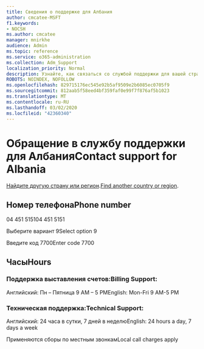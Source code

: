 ```yaml
---
title: Сведения о поддержке для Албания
author: cmcatee-MSFT
f1.keywords:
- NOCSH
ms.author: cmcatee
manager: mnirkhe
audience: Admin
ms.topic: reference
ms.service: o365-administration
ms.collection: Adm_Support
localization_priority: Normal
description: Узнайте, как связаться со службой поддержки для вашей страны или региона.
ROBOTS: NOINDEX, NOFOLLOW
ms.openlocfilehash: 829715176ec545e92b5af9509e2b6085ec0705f9
ms.sourcegitcommit: 812aab5f58eed4bf359faf0e99f7f876af5b1023
ms.translationtype: MT
ms.contentlocale: ru-RU
ms.lasthandoff: 03/02/2020
ms.locfileid: "42360340"
---
```

# <a name="contact-support-for-albania"></a><span data-ttu-id="3decd-103">Обращение в службу поддержки для Албания</span><span class="sxs-lookup"><span data-stu-id="3decd-103">Contact support for Albania</span></span>

<span data-ttu-id="3decd-104">[Найдите другую страну или регион](../contact-support-for-business-products.md).</span><span class="sxs-lookup"><span data-stu-id="3decd-104">[Find another country or region](../contact-support-for-business-products.md).</span></span>

## <a name="phone-number"></a><span data-ttu-id="3decd-105">Номер телефона</span><span class="sxs-lookup"><span data-stu-id="3decd-105">Phone number</span></span>
<span data-ttu-id="3decd-106">04 451 5151</span><span class="sxs-lookup"><span data-stu-id="3decd-106">04 451 5151</span></span>

<span data-ttu-id="3decd-107">Выберите вариант 9</span><span class="sxs-lookup"><span data-stu-id="3decd-107">Select option 9</span></span>

<span data-ttu-id="3decd-108">Введите код 7700</span><span class="sxs-lookup"><span data-stu-id="3decd-108">Enter code 7700</span></span>

## <a name="hours"></a><span data-ttu-id="3decd-109">Часы</span><span class="sxs-lookup"><span data-stu-id="3decd-109">Hours</span></span>
### <a name="billing-support"></a><span data-ttu-id="3decd-110">Поддержка выставления счетов:</span><span class="sxs-lookup"><span data-stu-id="3decd-110">Billing Support:</span></span>

<span data-ttu-id="3decd-111">Английский: Пн – Пятница 9 AM – 5 PM</span><span class="sxs-lookup"><span data-stu-id="3decd-111">English: Mon-Fri 9 AM-5 PM</span></span>

### <a name="technical-support"></a><span data-ttu-id="3decd-112">Техническая поддержка:</span><span class="sxs-lookup"><span data-stu-id="3decd-112">Technical Support:</span></span>

<span data-ttu-id="3decd-113">Английский: 24 часа в сутки, 7 дней в неделю</span><span class="sxs-lookup"><span data-stu-id="3decd-113">English: 24 hours a day, 7 days a week</span></span>

<span data-ttu-id="3decd-114">Применяются сборы по местным звонкам</span><span class="sxs-lookup"><span data-stu-id="3decd-114">Local call charges apply</span></span>
